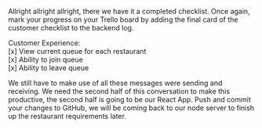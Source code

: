 Allright allright allright, there we have it a completed checklist. Once again, mark your progress on your Trello board by adding the final card of the customer checklist to the backend log.  

Customer Experience:  
\[x\] View current queue for each restaurant  
\[x\] Ability to join queue  
\[x\] Ability to leave queue

We still have to make use of all these messages were sending and receiving. We need the second half of this conversation to make this productive, the second half is going to be our React App. Push and commit your changes to GitHub, we will be coming back to our node server to finish up the restaurant requirements later.
